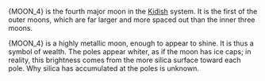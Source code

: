 {MOON_4} is the fourth major moon in the [Kidish](Kidishi.md) system. It is the first of the outer moons, which are far larger and more spaced out than the inner three moons.

{MOON_4} is a highly metallic moon, enough to appear to shine. It is thus a symbol of wealth. The poles appear whiter, as if the moon has ice caps; in reality, this brightness comes from the more silica surface toward each pole. Why silica has accumulated at the poles is unknown.